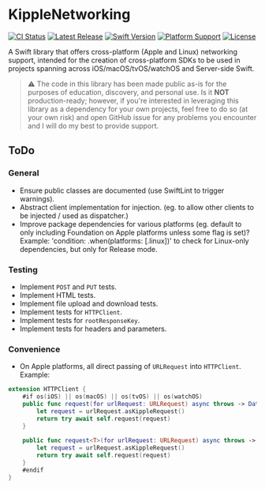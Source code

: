 # KippleNetworking

[![CI Status](https://github.com/bdrelling/KippleNetworking/actions/workflows/tests.yml/badge.svg)](https://github.com/bdrelling/KippleNetworking/actions/workflows/tests.yml)
[![Latest Release](https://img.shields.io/github/v/tag/bdrelling/KippleNetworking?color=blue&label=latest)](https://github.com/bdrelling/KippleNetworking/releases)
[![Swift Version](https://img.shields.io/static/v1?label=swift&message=5.6&color=red&logo=swift&logoColor=white)](https://developer.apple.com/swift)
[![Platform Support](https://img.shields.io/static/v1?label=platform&message=iOS%20|%20macOS%20|%20watchOS%20|%20tvOS%20|%20Linux&color=darkgray)](https://github.com/bdrelling/KippleNetworking/blob/main/Package.swift)
[![License](https://img.shields.io/github/license/bdrelling/KippleNetworking)](https://github.com/bdrelling/KippleNetworking/blob/main/LICENSE)


A Swift library that offers cross-platform (Apple and Linux) networking support, intended for the creation of cross-platform SDKs to be used in projects spanning across iOS/macOS/tvOS/watchOS and Server-side Swift.

> :warning: The code in this library has been made public as-is for the purposes of education, discovery, and personal use. Is it **NOT** production-ready; however, if you're interested in leveraging this library as a dependency for your own projects, feel free to do so (at your own risk) and open GitHub issue for any problems you encounter and I will do my best to provide support.

## ToDo

### General
- Ensure public classes are documented (use SwiftLint to trigger warnings).
- Abstract client implementation for injection. (eg. to allow other clients to be injected / used as dispatcher.)
- Improve package dependencies for various platforms (eg. default to only including Foundation on Apple platforms unless some flag is set)? Example: 'condition: .when(platforms: [.linux])' to check for Linux-only dependencies, but only for Release mode.

### Testing
- Implement `POST` and `PUT` tests.
- Implement HTML tests.
- Implement file upload and download tests.
- Implement tests for `HTTPClient`.
- Implement tests for `rootResponseKey`.
- Implement tests for headers and parameters.

### Convenience
- On Apple platforms, all direct passing of `URLRequest` into `HTTPClient`. Example:

```swift
extension HTTPClient {
    #if os(iOS) || os(macOS) || os(tvOS) || os(watchOS)
    public func request(for urlRequest: URLRequest) async throws -> Data {
        let request = urlRequest.asKippleRequest()
        return try await self.request(request)
    }
    
    public func request<T>(for urlRequest: URLRequest) async throws -> DataResponse<T> where T: Decodable {
        let request = urlRequest.asKippleRequest()
        return try await self.request(request)
    }
    #endif
}
```
